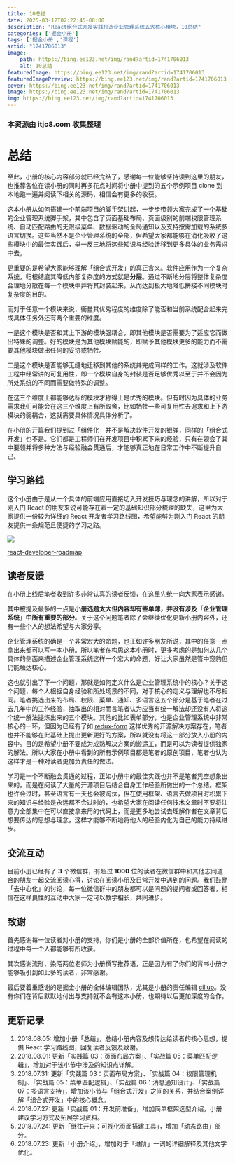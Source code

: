 ```yaml
---
title: 10总结
date: 2025-03-12T02:22:45+08:00
description: "React组合式开发实践打造企业管理系统五大核心模块，10总结"
categories: ['掘金小册']
tags: ['掘金小册','课程']
artid: "1741706013"
image:
    path: https://bing.ee123.net/img/rand?artid=1741706013
    alt: 10总结
featuredImage: https://bing.ee123.net/img/rand?artid=1741706013
featuredImagePreview: https://bing.ee123.net/img/rand?artid=1741706013
cover: https://bing.ee123.net/img/rand?artid=1741706013
image: https://bing.ee123.net/img/rand?artid=1741706013
img: https://bing.ee123.net/img/rand?artid=1741706013
---
```


### 本资源由 itjc8.com 收集整理
# 总结
至此，小册的核心内容部分就已经完结了，感谢每一位能够坚持读到这里的朋友，也推荐各位在读小册的同时再多花点时间将小册中提到的五个示例项目 clone 到本地跑一遍并阅读下相关的源码，相信会有更多的收获。

这本小册从如何搭建一个前端项目的脚手架讲起，一步步带领大家完成了一个基础的企业管理系统脚手架，其中包含了页面基础布局、页面级别的前端权限管理系统、自动匹配路由的无限级菜单、数据驱动的全局通知以及支持按需加载的系统多语言切换。这些当然不是企业管理系统的全部，但希望大家都能够在消化吸收了这些模块中的最佳实践后，举一反三地将这些知识与经验迁移到更多具体的业务需求中去。

更重要的是希望大家能够理解「组合式开发」的真正含义。软件应用作为一个复杂系统，归根结底其降低内部复杂度的方式就是**分层**。通过不断地分层将整体复杂度合理地分散在每一个模块中并将其封装起来，从而达到极大地降低拼接不同模块时复杂度的目的。

而对于任意一个模块来说，衡量其优秀程度的维度除了能否和当前系统配合起来完成具体任务外还有两个重要的维度。

一是这个模块是否和其上下游的模块强耦合，即其他模块是否需要为了适应它而做出特殊的调整。好的模块是为其他模块赋能的，即赋予其他模块更多的能力而不需要其他模块做出任何的妥协或牺牲。

二是这个模块是否能够无缝地迁移到其他的系统并完成同样的工作。这就涉及软件工程中经常讲的可复用性，即一个模块自身的封装是否足够优秀以至于并不会因为所处系统的不同而需要做特殊的调整。

在这三个维度上都能够达标的模块才称得上是优秀的模块。但有时因为具体的业务需求我们可能会在这三个维度上有所取舍，比如牺牲一些可复用性去追求和上下游模块的弱耦合，这就需要具体情况具体分析了。

在小册的开篇我们提到过「组件化」并不是解决软件开发的银弹，同样的「组合式开发」也不是。它们都是工程师们在开发项目中积累下来的经验，只有在领会了其中要领并将多种方法与经验融会贯通后，才能够真正地在日常工作中不断提升自己。

## 学习路线
这个小册由于是从一个具体的前端应用直接切入开发技巧与理念的讲解，所以对于刚入门 React 的朋友来说可能存在着一定的基础知识部分梳理的缺失，这里为大家提供一份较为详细的 React 开发者学习路线图，希望能够为刚入门 React 的朋友提供一条规范且便捷的学习之路。

![](https://user-gold-cdn.xitu.io/2018/8/5/1650959f78602496?w=1542&h=2949&f=png&s=592201)

[react-developer-roadmap](https://github.com/adam-golab/react-developer-roadmap)

## 读者反馈
在小册上线后笔者收到许多非常认真的读者反馈，在这里先统一向大家表示感谢。

其中被提及最多的一点是**小册选题太大但内容却有些单薄，并没有涉及「企业管理系统」中所有重要的部分**。关于这个问题笔者除了会继续优化更新小册内容外，还有一些个人的想法希望与大家分享。

企业管理系统的确是一个非常宏大的命题，也正如许多朋友所说，其中的任意一点拿出来都可以写一本小册。所以笔者在构思这本小册时，更多考虑的是如何从几个具体的侧面来描述企业管理系统这样一个宏大的命题，好让大家虽然是管中窥豹但仍能触达核心。

这也就引出了下一个问题，那就是如何定义什么是企业管理系统中的核心？关于这个问题，每个人根据自身经验和所处场景的不同，对于核心的定义与理解也不尽相同。笔者挑选出来的布局、权限、菜单、通知、多语言这五个部分是基于笔者在过去几年中的工作经验，抽取出的相对而言笔者认为应当有统一解法却还没有人将这个统一解法提炼出来的五个模块。其他的比如表单部分，也是企业管理系统中非常核心的一环，但因为已经有了如 [redux-form](https://redux-form.com/7.4.2/) 这样优秀的开源解决方案存在，笔者也并不能够在此基础上提出更新更好的方案，所以就没有将这一部分放入小册的内容中。目的是希望小册不要成为成熟解决方案的搬运工，而是可以为读者提供独家的解法。所以大家在小册中看到的所有示例项目都是笔者的原创项目，笔者也认为这样才是一种对读者更加负责任的做法。

学习是一个不断融会贯通的过程，正如小册中的最佳实践也并不是笔者凭空想象出来的，而是在阅读了大量的开源项目后结合自身工作经验所做出的一个总结。框架也许会过时，甚至语言有一天也会被淘汰，但在使用框架、语言去做项目时积累下来的知识与经验是永远都不会过时的，也希望大家在阅读任何技术文章时不要将注意力全部集中在可以直接拿来用的代码上，而是更多地尝试去理解作者在文章背后想要传达的思想与理念，这样才能够不断地将他人的经验内化为自己的能力持续进步。

## 交流互动
目前小册已经有了 **3** 个微信群，有超过 **1000** 位的读者在微信群中和其他志同道合的朋友一起交流阅读心得，讨论在阅读小册及日常开发中遇到的问题。我们鼓励「去中心化」的讨论，每一位微信群中的朋友都可以是问题的提问者或回答者，相信在这样良性的互动中大家一定可以教学相长，共同进步。

## 致谢
首先感谢每一位读者对小册的支持，你们是小册的全部价值所在，也希望在阅读的过程中每一个人都能够有所收获。

其次感谢流形、染陌两位老师为小册撰写推荐语，正是因为有了你们的背书小册才能够吸引到如此多的读者，非常感谢。

最后要着重感谢的是掘金小册的全体编辑团队，尤其是小册的责任编辑 [cilluo](https://juejin.im/user/5903e0d2b123db3ee472f147)。没有你们在背后默默地付出与支持就不会有这本小册，也期待以后更加深度的合作。

## 更新记录
1. 2018.08.05: 增加小册「总结」，总结小册内容及想传达给读者的核心思想，提供 React 学习路线图，回复读者反馈及致谢。
2. 2018.08.01: 更新「实践篇 03：页面布局方案」、「实战篇 05：菜单匹配逻辑」，增加对于该小节中涉及的知识点详解。
3. 2018.07.31: 更新「实践篇 03：页面布局方案」、「实战篇 04：权限管理机制」、「实战篇 05：菜单匹配逻辑」、「实战篇 06：消息通知设计」、「实战篇 07：多语言支持」，增加该小节与「组合式开发」之间的关系，并结合案例详解「组合式开发」中的核心概念。
4. 2018.07.27: 更新「实战篇 01：开发前准备」，增加简单框架选型介绍，小册建议学习方式及拓展学习资料。
5. 2018.07.24: 更新「继往开来：可视化页面搭建工具」，增加「动态路由」部分。
6. 2018.07.23: 更新「小册介绍」，增加对于「进阶」一词的详细解释及其他文字优化。